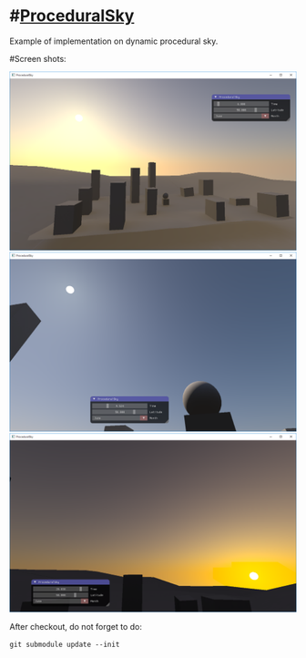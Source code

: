 #[ProceduralSky](https://github.com/podgorskiy/ProceduralSky)
============================================================================

Example of implementation on dynamic procedural sky.

#Screen shots:

![image1](https://raw.githubusercontent.com/podgorskiy/ProceduralSky/master/image1.png)
![image2](https://raw.githubusercontent.com/podgorskiy/ProceduralSky/master/image2.png)
![image3](https://raw.githubusercontent.com/podgorskiy/ProceduralSky/master/image3.png)

After checkout, do not forget to do:
```
git submodule update --init
```